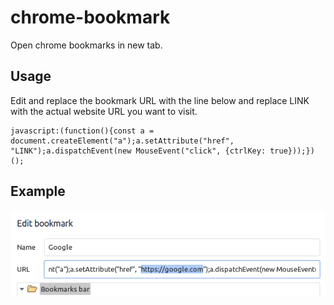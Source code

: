 # chrome-bookmark
Open chrome bookmarks in new tab.

## Usage

Edit and replace the bookmark URL with the line below and replace LINK with the actual website URL you want to visit.

```
javascript:(function(){const a = document.createElement("a");a.setAttribute("href", "LINK");a.dispatchEvent(new MouseEvent("click", {ctrlKey: true}));})();
```
## Example
![](example.png)
